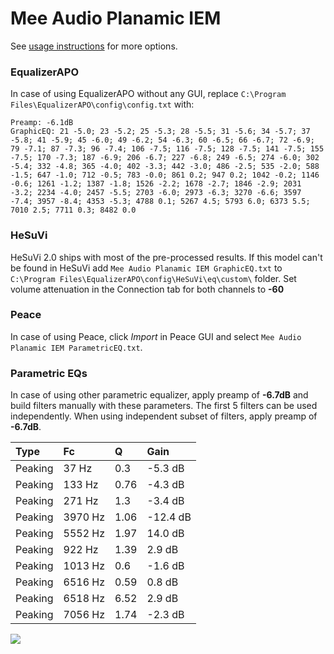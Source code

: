 # Mee Audio Planamic IEM
See [usage instructions](https://github.com/jaakkopasanen/AutoEq#usage) for more options.

### EqualizerAPO
In case of using EqualizerAPO without any GUI, replace `C:\Program Files\EqualizerAPO\config\config.txt`
with:
```
Preamp: -6.1dB
GraphicEQ: 21 -5.0; 23 -5.2; 25 -5.3; 28 -5.5; 31 -5.6; 34 -5.7; 37 -5.8; 41 -5.9; 45 -6.0; 49 -6.2; 54 -6.3; 60 -6.5; 66 -6.7; 72 -6.9; 79 -7.1; 87 -7.3; 96 -7.4; 106 -7.5; 116 -7.5; 128 -7.5; 141 -7.5; 155 -7.5; 170 -7.3; 187 -6.9; 206 -6.7; 227 -6.8; 249 -6.5; 274 -6.0; 302 -5.4; 332 -4.8; 365 -4.0; 402 -3.3; 442 -3.0; 486 -2.5; 535 -2.0; 588 -1.5; 647 -1.0; 712 -0.5; 783 -0.0; 861 0.2; 947 0.2; 1042 -0.2; 1146 -0.6; 1261 -1.2; 1387 -1.8; 1526 -2.2; 1678 -2.7; 1846 -2.9; 2031 -3.2; 2234 -4.0; 2457 -5.5; 2703 -6.0; 2973 -6.3; 3270 -6.6; 3597 -7.4; 3957 -8.4; 4353 -5.3; 4788 0.1; 5267 4.5; 5793 6.0; 6373 5.5; 7010 2.5; 7711 0.3; 8482 0.0
```

### HeSuVi
HeSuVi 2.0 ships with most of the pre-processed results. If this model can't be found in HeSuVi add
`Mee Audio Planamic IEM GraphicEQ.txt` to `C:\Program Files\EqualizerAPO\config\HeSuVi\eq\custom\` folder.
Set volume attenuation in the Connection tab for both channels to **-60**

### Peace
In case of using Peace, click *Import* in Peace GUI and select `Mee Audio Planamic IEM ParametricEQ.txt`.

### Parametric EQs
In case of using other parametric equalizer, apply preamp of **-6.7dB** and build filters manually
with these parameters. The first 5 filters can be used independently.
When using independent subset of filters, apply preamp of **-6.7dB**.

| Type    | Fc      |    Q | Gain     |
|:--------|:--------|:-----|:---------|
| Peaking | 37 Hz   | 0.3  | -5.3 dB  |
| Peaking | 133 Hz  | 0.76 | -4.3 dB  |
| Peaking | 271 Hz  | 1.3  | -3.4 dB  |
| Peaking | 3970 Hz | 1.06 | -12.4 dB |
| Peaking | 5552 Hz | 1.97 | 14.0 dB  |
| Peaking | 922 Hz  | 1.39 | 2.9 dB   |
| Peaking | 1013 Hz | 0.6  | -1.6 dB  |
| Peaking | 6516 Hz | 0.59 | 0.8 dB   |
| Peaking | 6518 Hz | 6.52 | 2.9 dB   |
| Peaking | 7056 Hz | 1.74 | -2.3 dB  |

![](https://raw.githubusercontent.com/jaakkopasanen/AutoEq/master/results/oratory1990/usound/Mee%20Audio%20Planamic%20IEM/Mee%20Audio%20Planamic%20IEM.png)